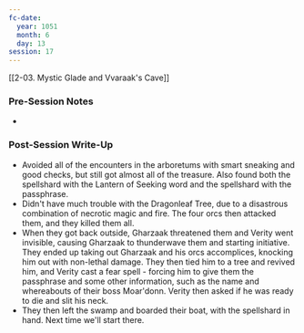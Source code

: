 ```yaml
---
fc-date:
  year: 1051
  month: 6
  day: 13
session: 17
---
```

[[2-03. Mystic Glade and Vvaraak's Cave]]

### Pre-Session Notes

* 

### Post-Session Write-Up

* Avoided all of the encounters in the arboretums with smart sneaking and good checks, but still got almost all of the treasure. Also found both the spellshard with the Lantern of Seeking word and the spellshard with the passphrase.
* Didn't have much trouble with the Dragonleaf Tree, due to a disastrous combination of necrotic magic and fire. The four orcs then attacked them, and they killed them all.
* When they got back outside, Gharzaak threatened them and Verity went invisible, causing Gharzaak to thunderwave them and starting initiative. They ended up taking out Gharzaak and his orcs accomplices, knocking him out with non-lethal damage. They then tied him to a tree and revived him, and Verity cast a fear spell - forcing him to give them the passphrase and some other information, such as the name and whereabouts of their boss Moar'donn. Verity then asked if he was ready to die and slit his neck.
* They then left the swamp and boarded their boat, with the spellshard in hand. Next time we'll start there.
